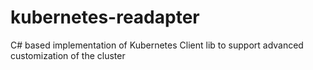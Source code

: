 # kubernetes-readapter
C# based implementation of Kubernetes Client lib to support advanced customization of the cluster
